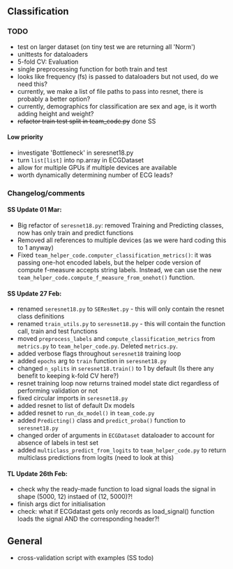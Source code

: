 ## Classification

### TODO
- test on larger dataset (on tiny test we are returning all 'Norm')
- unittests for dataloaders 
- 5-fold CV: Evaluation
- single preprocessing function for both train and test
- looks like frequency (fs) is passed to dataloaders but not used, do we need this?
- currently, we make a list of file paths to pass into resnet, there is probably a better option?
- currently, demographics for classification are sex and age, is it worth adding height and weight?
- ~~refactor train test split in team_code.py~~ done SS

#### Low priority
- investigate 'Bottleneck' in seresnet18.py
- turn `list[list]` into np.array in ECGDataset
- allow for multiple GPUs if multiple devices are available
- worth dynamically determining number of ECG leads?

### Changelog/comments
#### SS Update 01 Mar:
- Big refactor of `seresnet18.py`: removed Training and Predicting classes, now has only train and predict functions
- Removed all references to multiple devices (as we were hard coding this to 1 anyway)
- Fixed `team_helper_code.computer_classification_metrics()`: it was passing one-hot encoded labels, but the helper code version of compute f-measure accepts string labels. Instead, we can use the new `team_helper_code.compute_f_measure_from_onehot()` function.

#### SS Update 27 Feb:
- renamed `seresnet18.py` to `SEResNet.py` - this will only contain the resnet class definitions
- renamed `train_utils.py` to `seresnet18.py` - this will contain the function call, train and test functions
- moved `preprocess_labels` and `compute_classification_metrics` from `metrics.py` to `team_helper_code.py`. Deleted `metrics.py`.
- added verbose flags throughout `seresnet18` training loop
- added `epochs` arg to `train` function in `seresnet18.py`
- changed `n_splits` in `seresnet18.train()` to 1 by default (Is there any benefit to keeping k-fold CV here?)
- resnet training loop now returns trained model state dict regardless of performing validation or not
- fixed circular imports in `seresnet18.py` 
- added resnet to list of default Dx models
- added resnet to `run_dx_model()` in `team_code.py`
- added `Predicting()` class and `predict_proba()` function to `seresnet18.py`
- changed order of arguments in `ECGDataset` dataloader to account for absence of labels in test set
- added `multiclass_predict_from_logits` to `team_helper_code.py` to return multiclass predictions from logits (need to look at this)

#### TL Update 26th Feb:
- check why the ready-made function to load signal loads the signal in shape (5000, 12) instaed of (12, 5000)?! 
- finish args dict for initialisation
- check: what if ECGdatast gets only records as load_signal() function loads the signal AND the corresponding header?!

## General
- cross-validation script with examples (SS todo)